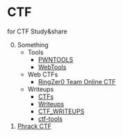 # CTF
for CTF Study&share

0. Something
    - Tools
        - [PWNTOOLS](https://github.com/Gallopsled/pwntools)
        - [WebTools](./WebTools.md)
    - Web CTFs
        - [RingZer0 Team Online CTF](https://ringzer0team.com/)
    - Writeups
        - [CTFs](https://github.com/ctfs)
        - [Writeups](https://github.com/kitctf/writeups)
        - [CTF_WRITEUPS](https://github.com/smokeleeteveryday/CTF_WRITEUPS)
        - [ctf-tools](https://github.com/zardus/ctf-tools)
1. [Phrack CTF](./PhrackCTF)
